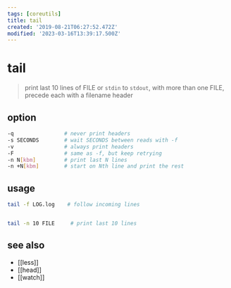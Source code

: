 ```yaml
---
tags: [coreutils]
title: tail
created: '2019-08-21T06:27:52.472Z'
modified: '2023-03-16T13:39:17.500Z'
---
```


# tail

> print last 10 lines of FILE or `stdin` to `stdout`, with more than one FILE, precede each with a filename header

## option

```sh
-q                # never print headers
-s SECONDS        # wait SECONDS between reads with -f
-v                # always print headers
-F                # same as -f, but keep retrying
-n N[kbm]         # print last N lines
-n +N[kbm]        # start on Nth line and print the rest
```

## usage

```sh
tail -f LOG.log    # follow incoming lines


tail -n 10 FILE     # print last 10 lines
```

## see also

- [[less]]
- [[head]]
- [[watch]]
